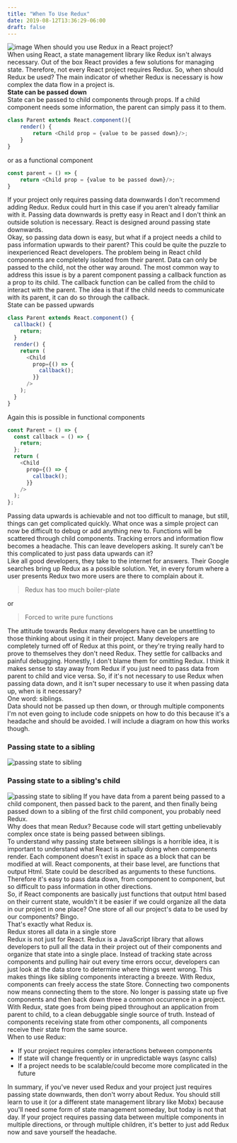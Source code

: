 ```yaml
---
title: "When To Use Redux"
date: 2019-08-12T13:36:29-06:00
draft: false
---
```


![image](/redux_img.jpeg)
When should you use Redux in a React project?  
When using React, a state management library like Redux isn't always necessary. Out of the box React provides a few solutions for managing state. Therefore, not every React project requires Redux. So, when should Redux be used?
The main indicator of whether Redux is necessary is how complex the data flow in a project is.  
**State can be passed down**  
State can be passed to child components through props. If a child component needs some information, the parent can simply pass it to them.

```javascript
class Parent extends React.component(){
    render() {
        return <Child prop = {value to be passed down}/>;
    }
}
```

or as a functional component

```javascript
const parent = () => {
    return <Child prop = {value to be passed down}/>;
}
```

If your project only requires passing data downwards I don't recommend adding Redux. Redux could hurt in this case if you aren't already familiar with it. Passing data downwards is pretty easy in React and I don't think an outside solution is necessary. React is designed around passing state downwards.  
Okay, so passing data down is easy, but what if a project needs a child to pass information upwards to their parent? This could be quite the puzzle to inexperienced React developers. The problem being in React child components are completely isolated from their parent. Data can only be passed to the child, not the other way around. The most common way to address this issue is by a parent component passing a callback function as a prop to its child. The callback function can be called from the child to interact with the parent. The idea is that if the child needs to communicate with its parent, it can do so through the callback.  
State can be passed upwards

```javascript
class Parent extends React.component() {
  callback() {
    return;
  }
  render() {
    return (
      <Child
        prop={() => {
          callback();
        }}
      />
    );
  }
}
```

Again this is possible in functional components

```javascript
const Parent = () => {
  const callback = () => {
    return;
  };
  return (
    <Child
      prop={() => {
        callback();
      }}
    />
  );
};
```

Passing data upwards is achievable and not too difficult to manage, but still, things can get complicated quickly. What once was a simple project can now be difficult to debug or add anything new to. Functions will be scattered through child components. Tracking errors and information flow becomes a headache. This can leave developers asking.
It surely can't be this complicated to just pass data upwards can it?  
Like all good developers, they take to the internet for answers. Their Google searches bring up Redux as a possible solution. Yet, in every forum where a user presents Redux two more users are there to complain about it.

> Redux has too much boiler-plate

or

> Forced to write pure functions

The attitude towards Redux many developers have can be unsettling to those thinking about using it in their project. Many developers are completely turned off of Redux at this point, or they're trying really hard to prove to themselves they don't need Redux. They settle for callbacks and painful debugging. Honestly, I don't blame them for omitting Redux. I think it makes sense to stay away from Redux if you just need to pass data from parent to child and vice versa. So, if it's not necessary to use Redux when passing data down, and it isn't super necessary to use it when passing data up, when is it necessary?  
One word: siblings.  
Data should not be passed up then down, or through multiple components  
I'm not even going to include code snippets on how to do this because it's a headache and should be avoided. I will include a diagram on how this works though.

### Passing state to a sibling

![passing state to sibling](/redux_chart_1.png)

### Passing state to a sibling's child

![passing state to sibling](/redux_chart_2.png)
If you have data from a parent being passed to a child component, then passed back to the parent, and then finally being passed down to a sibling of the first child component, you probably need Redux.  
Why does that mean Redux? Because code will start getting unbelievably complex once state is being passed between siblings.  
To understand why passing state between siblings is a horrible idea, it is important to understand what React is actually doing when components render. Each component doesn't exist in space as a block that can be modified at will. React components, at their base level, are functions that output Html. State could be described as arguments to these functions.  
Therefore it's easy to pass data down, from component to component, but so difficult to pass information in other directions.  
So, if React components are basically just functions that output html based on their current state, wouldn't it be easier if we could organize all the data in our project in one place? One store of all our project's data to be used by our components? Bingo.  
That's exactly what Redux is.  
Redux stores all data in a single store  
Redux is not just for React. Redux is a JavaScript library that allows developers to pull all the data in their project out of their components and organize that state into a single place. Instead of tracking state across components and pulling hair out every time errors occur, developers can just look at the data store to determine where things went wrong. This makes things like sibling components interacting a breeze. With Redux, components can freely access the state Store. Connecting two components now means connecting them to the store. No longer is passing state up five components and then back down three a common occurrence in a project.
With Redux, state goes from being piped throughout an application from parent to child, to a clean debuggable single source of truth. Instead of components receiving state from other components, all components receive their state from the same source.  
When to use Redux:

- If your project requires complex interactions between components
- If state will change frequently or in unpredictable ways (async calls)
- If a project needs to be scalable/could become more complicated in the future

In summary, if you've never used Redux and your project just requires passing state downwards, then don't worry about Redux. You should still learn to use it (or a different state management library like Mobx) because you'll need some form of state management someday, but today is not that day. If your project requires passing data between multiple components in multiple directions, or through multiple children, it's better to just add Redux now and save yourself the headache.
